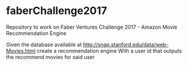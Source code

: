 # faberChallenge2017

Repository to work on Faber Ventures Challenge 2017 - Amazon Movie Recommendation Engine


Given the database available at http://snap.stanford.edu/data/web-Movies.html create a recommendation engine
With a user id that outputs the recommend movies for said user

